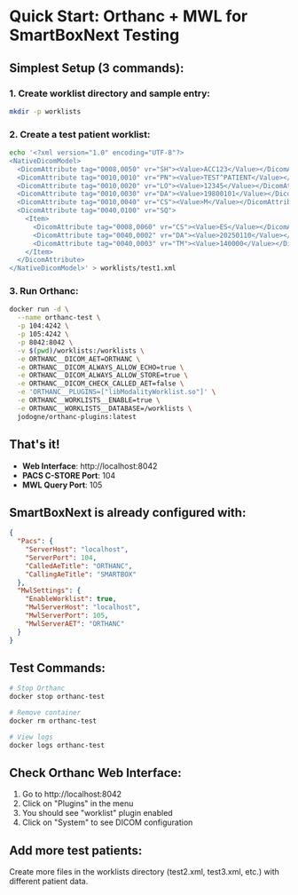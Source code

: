# Quick Start: Orthanc + MWL for SmartBoxNext Testing

## Simplest Setup (3 commands):

### 1. Create worklist directory and sample entry:
```bash
mkdir -p worklists
```

### 2. Create a test patient worklist:
```bash
echo '<?xml version="1.0" encoding="UTF-8"?>
<NativeDicomModel>
  <DicomAttribute tag="0008,0050" vr="SH"><Value>ACC123</Value></DicomAttribute>
  <DicomAttribute tag="0010,0010" vr="PN"><Value>TEST^PATIENT</Value></DicomAttribute>
  <DicomAttribute tag="0010,0020" vr="LO"><Value>12345</Value></DicomAttribute>
  <DicomAttribute tag="0010,0030" vr="DA"><Value>19800101</Value></DicomAttribute>
  <DicomAttribute tag="0010,0040" vr="CS"><Value>M</Value></DicomAttribute>
  <DicomAttribute tag="0040,0100" vr="SQ">
    <Item>
      <DicomAttribute tag="0008,0060" vr="CS"><Value>ES</Value></DicomAttribute>
      <DicomAttribute tag="0040,0002" vr="DA"><Value>20250110</Value></DicomAttribute>
      <DicomAttribute tag="0040,0003" vr="TM"><Value>140000</Value></DicomAttribute>
    </Item>
  </DicomAttribute>
</NativeDicomModel>' > worklists/test1.xml
```

### 3. Run Orthanc:
```bash
docker run -d \
  --name orthanc-test \
  -p 104:4242 \
  -p 105:4242 \
  -p 8042:8042 \
  -v $(pwd)/worklists:/worklists \
  -e ORTHANC__DICOM_AET=ORTHANC \
  -e ORTHANC__DICOM_ALWAYS_ALLOW_ECHO=true \
  -e ORTHANC__DICOM_ALWAYS_ALLOW_STORE=true \
  -e ORTHANC__DICOM_CHECK_CALLED_AET=false \
  -e 'ORTHANC__PLUGINS=["libModalityWorklist.so"]' \
  -e ORTHANC__WORKLISTS__ENABLE=true \
  -e ORTHANC__WORKLISTS__DATABASE=/worklists \
  jodogne/orthanc-plugins:latest
```

## That's it! 

- **Web Interface**: http://localhost:8042
- **PACS C-STORE Port**: 104
- **MWL Query Port**: 105

## SmartBoxNext is already configured with:

```json
{
  "Pacs": {
    "ServerHost": "localhost",
    "ServerPort": 104,
    "CalledAeTitle": "ORTHANC",
    "CallingAeTitle": "SMARTBOX"
  },
  "MwlSettings": {
    "EnableWorklist": true,
    "MwlServerHost": "localhost", 
    "MwlServerPort": 105,
    "MwlServerAET": "ORTHANC"
  }
}
```

## Test Commands:

```bash
# Stop Orthanc
docker stop orthanc-test

# Remove container
docker rm orthanc-test

# View logs
docker logs orthanc-test
```

## Check Orthanc Web Interface:

1. Go to http://localhost:8042
2. Click on "Plugins" in the menu
3. You should see "worklist" plugin enabled
4. Click on "System" to see DICOM configuration

## Add more test patients:

Create more files in the worklists directory (test2.xml, test3.xml, etc.) with different patient data.